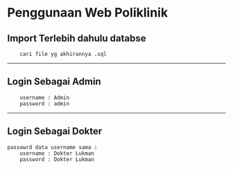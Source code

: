 # **Penggunaan Web Poliklinik**

## **Import Terlebih dahulu databse**
```
    cari file yg akhirannya .sql
```
---

## **Login Sebagai Admin**
```
    username : Admin
    password : admin
```
---

## **Login Sebagai Dokter**

```
passowrd data username sama :
    username : Dokter Lukman
    password : Dokter Lukman
```
